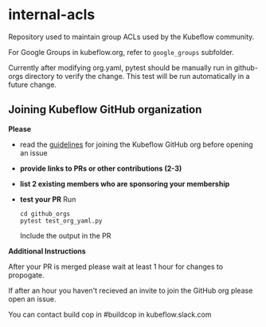 # internal-acls

Repository used to maintain group ACLs used by the Kubeflow community.

For Google Groups in kubeflow.org, refer to `google_groups` subfolder.

Currently after modifying org.yaml, pytest should be manually run in
github-orgs directory to verify the change. This test will be run
automatically in a future change.

## Joining Kubeflow GitHub organization

**Please**
* read the [guidelines](https://www.kubeflow.org/docs/about/contributing/#joining-the-community) for joining the Kubeflow GitHub org before opening an issue
* **provide links to PRs or other contributions (2-3)**
* **list 2 existing members who are sponsoring your membership**
* **test your PR**
  Run

  ```
  cd github_orgs
  pytest test_org_yaml.py
  ```
  Include the output in the PR

**Additional Instructions**

After your PR is merged please wait at least 1 hour for changes to propogate. 

If after an hour you haven't recieved an invite to join the GitHub org please open an issue.

You can contact build cop in #buildcop in kubeflow.slack.com
